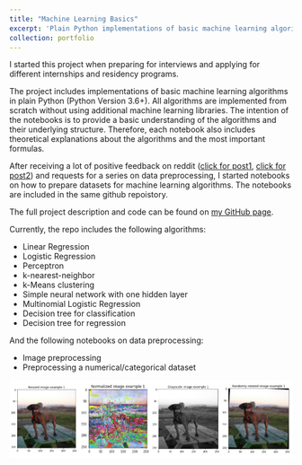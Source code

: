 ```yaml
---
title: "Machine Learning Basics"
excerpt: 'Plain Python implementations of basic machine learning algorithms'
collection: portfolio
---
```


I started this project when preparing for interviews and applying for different internships and residency programs. 

The project includes implementations of basic machine learning algorithms in plain Python (Python Version 3.6+). All algorithms are implemented from scratch without using additional machine learning libraries. The intention of the notebooks is to provide a basic understanding of the algorithms and their underlying structure. Therefore, each notebook also includes theoretical explanations about the algorithms and the most important formulas.

After receiving a lot of positive feedback on reddit ([click for post1](https://www.reddit.com/r/MachineLearning/comments/83ohd5/p_basic_machine_learning_algorithms_in_plain/), [click for post2](https://www.reddit.com/r/Python/comments/83p1t1/basic_machine_learning_algorithms_in_plain_python/)) and requests for a series on data preprocessing, I started notebooks on how to prepare datasets for machine learning algorithms. The notebooks are included in the same github repoistory.

The full project description and code can be found on [my GitHub page](https://github.com/zotroneneis/ml_basics).

Currently, the repo includes the following algorithms:   
- Linear Regression
- Logistic Regression
- Perceptron
- k-nearest-neighbor
- k-Means clustering
- Simple neural network with one hidden layer
- Multinomial Logistic Regression
- Decision tree for classification
- Decision tree for regression
   
And the following notebooks on data preprocessing:   

- Image preprocessing
- Preprocessing a numerical/categorical dataset

![](../images/image_preprocessing.png)

